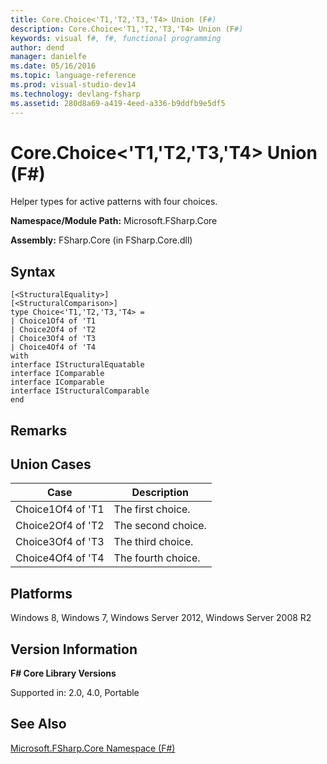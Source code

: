 ```yaml
---
title: Core.Choice<'T1,'T2,'T3,'T4> Union (F#)
description: Core.Choice<'T1,'T2,'T3,'T4> Union (F#)
keywords: visual f#, f#, functional programming
author: dend
manager: danielfe
ms.date: 05/16/2016
ms.topic: language-reference
ms.prod: visual-studio-dev14
ms.technology: devlang-fsharp
ms.assetid: 280d8a69-a419-4eed-a336-b9ddfb9e5df5 
---
```


# Core.Choice<'T1,'T2,'T3,'T4> Union (F#)

Helper types for active patterns with four choices.

**Namespace/Module Path:** Microsoft.FSharp.Core

**Assembly:** FSharp.Core (in FSharp.Core.dll)


## Syntax

```
[<StructuralEquality>]
[<StructuralComparison>]
type Choice<'T1,'T2,'T3,'T4> =
| Choice1Of4 of 'T1
| Choice2Of4 of 'T2
| Choice3Of4 of 'T3
| Choice4Of4 of 'T4
with
interface IStructuralEquatable
interface IComparable
interface IComparable
interface IStructuralComparable
end
```

## Remarks

## Union Cases


|Case|Description|
|----|-----------|
|Choice1Of4 of 'T1|The first choice.|
|Choice2Of4 of 'T2|The second choice.|
|Choice3Of4 of 'T3|The third choice.|
|Choice4Of4 of 'T4|The fourth choice.|

## Platforms
Windows 8, Windows 7, Windows Server 2012, Windows Server 2008 R2


## Version Information
**F# Core Library Versions**

Supported in: 2.0, 4.0, Portable




## See Also
[Microsoft.FSharp.Core Namespace &#40;F&#35;&#41;](Microsoft.FSharp.Core-Namespace-%5BFSharp%5D.md)

